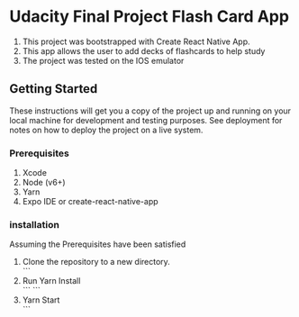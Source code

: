 <h1>Udacity Final Project Flash Card App</h1>
<ol>
<li>This project was bootstrapped with Create React Native App.</li>
<li>This app allows the user to add decks of flashcards to help study</li>
<li>The project was tested on the IOS emulator</li>
</ol>
</hr>
<h2>Getting Started</h2>
<p>These instructions will get you a copy of the project up and running on your local machine for development and testing purposes. See deployment for notes on how to deploy the project on a live system.</p>
</hr>

<h3>Prerequisites</h3>
<ol>
<li>Xcode</li>
<li>Node (v6+)</li>
<li>Yarn</li>
<li>Expo IDE or create-react-native-app</li>
</ol>
</hr>

<h3>installation</h3>
 <p>Assuming the Prerequisites have been satisfied </p>
 <ol>
  <li>Clone the repository to a new directory.</li>
  ```<li>Run Yarn Install</li>```
  ```<li>Yarn Start</li>```
  </ol>
